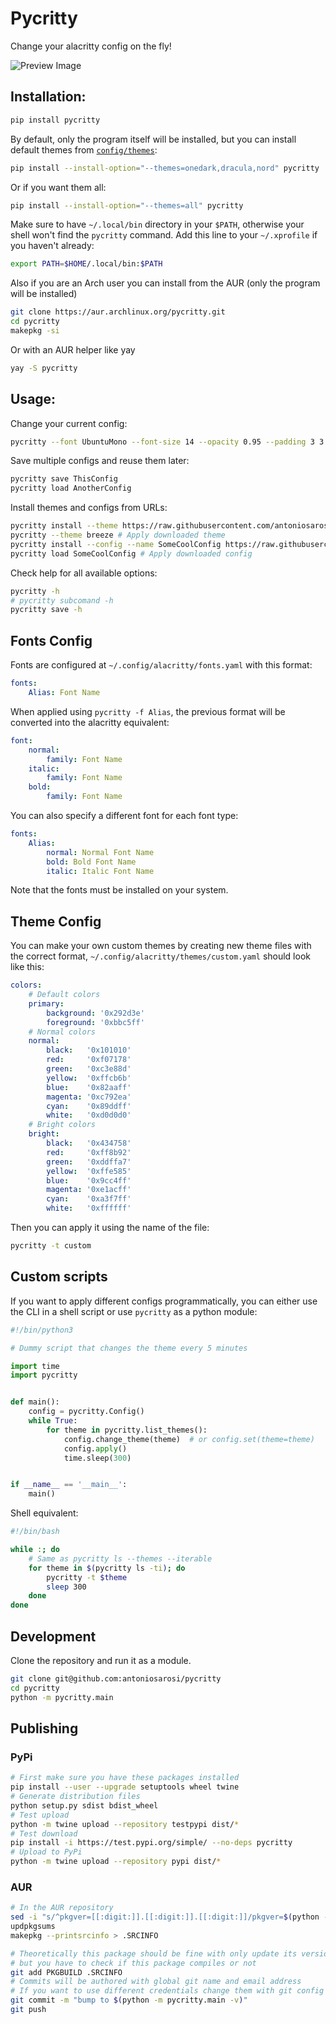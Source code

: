 # Pycritty

Change your alacritty config on the fly!

![Preview Image](https://raw.githubusercontent.com/antoniosarosi/pycritty/master/preview.png)

## Installation:

```bash
pip install pycritty
```

By default, only the program itself will be installed, but you can install
default themes from [```config/themes```](https://github.com/antoniosarosi/pycritty/tree/master/config):

```bash
pip install --install-option="--themes=onedark,dracula,nord" pycritty
```

Or if you want them all:
```bash
pip install --install-option="--themes=all" pycritty
```

Make sure to have ```~/.local/bin``` directory in your ```$PATH```, otherwise
your shell won't find the ```pycritty``` command. Add this line to your
```~/.xprofile``` if you haven't already:

```bash
export PATH=$HOME/.local/bin:$PATH
```

Also if you are an Arch user you can install from the AUR (only the program will be installed)
```bash
git clone https://aur.archlinux.org/pycritty.git
cd pycritty
makepkg -si
```
Or with an AUR helper like yay
```bash
yay -S pycritty
```

## Usage:

Change your current config:

```bash
pycritty --font UbuntuMono --font-size 14 --opacity 0.95 --padding 3 3
```

Save multiple configs and reuse them later:

```bash
pycritty save ThisConfig
pycritty load AnotherConfig
```

Install themes and configs from URLs:
```bash
pycritty install --theme https://raw.githubusercontent.com/antoniosarosi/pycritty/master/config/themes/breeze.yaml
pycritty --theme breeze # Apply downloaded theme
pycritty install --config --name SomeCoolConfig https://raw.githubusercontent.com/antoniosarosi/dotfiles/master/.config/alacritty/config.yaml
pycritty load SomeCoolConfig # Apply downloaded config
```

Check help for all available options:
```bash
pycritty -h
# pycritty subcomand -h
pycritty save -h
```

## Fonts Config

Fonts are configured at ```~/.config/alacritty/fonts.yaml``` with this format:
```yaml
fonts:
    Alias: Font Name
```

When applied using ```pycritty -f Alias```, the previous format will be
converted into the alacritty equivalent:

```yaml
font:
    normal:
        family: Font Name
    italic:
        family: Font Name
    bold:
        family: Font Name
```

You can also specify a different font for each font type:

```yaml
fonts:
    Alias:
        normal: Normal Font Name
        bold: Bold Font Name
        italic: Italic Font Name
```

Note that the fonts must be installed on your system.

## Theme Config

You can make your own custom themes by creating new theme files with the
correct format, ```~/.config/alacritty/themes/custom.yaml``` should look like
this:

```yaml
colors:
    # Default colors
    primary:
        background: '0x292d3e'
        foreground: '0xbbc5ff'
    # Normal colors
    normal:
        black:   '0x101010'
        red:     '0xf07178'
        green:   '0xc3e88d'
        yellow:  '0xffcb6b'
        blue:    '0x82aaff'
        magenta: '0xc792ea'
        cyan:    '0x89ddff'
        white:   '0xd0d0d0'
    # Bright colors
    bright:
        black:   '0x434758'
        red:     '0xff8b92'
        green:   '0xddffa7'
        yellow:  '0xffe585'
        blue:    '0x9cc4ff'
        magenta: '0xe1acff'
        cyan:    '0xa3f7ff'
        white:   '0xffffff'
```

Then you can apply it using the name of the file:

```bash
pycritty -t custom
```

## Custom scripts

If you want to apply different configs programmatically, you can either use
the CLI in a shell script or use ```pycritty``` as a python module:

```python
#!/bin/python3

# Dummy script that changes the theme every 5 minutes

import time
import pycritty


def main():
    config = pycritty.Config()
    while True:
        for theme in pycritty.list_themes():
            config.change_theme(theme)  # or config.set(theme=theme)
            config.apply()
            time.sleep(300)


if __name__ == '__main__':
    main()
```

Shell equivalent:

```bash
#!/bin/bash

while :; do
    # Same as pycritty ls --themes --iterable
    for theme in $(pycritty ls -ti); do
        pycritty -t $theme
        sleep 300
    done
done
```

## Development

Clone the repository and run it as a module.

```bash
git clone git@github.com:antoniosarosi/pycritty
cd pycritty
python -m pycritty.main
```

## Publishing

### PyPi

```bash
# First make sure you have these packages installed
pip install --user --upgrade setuptools wheel twine
# Generate distribution files
python setup.py sdist bdist_wheel
# Test upload
python -m twine upload --repository testpypi dist/*
# Test download
pip install -i https://test.pypi.org/simple/ --no-deps pycritty
# Upload to PyPi
python -m twine upload --repository pypi dist/*
```

### AUR
```bash
# In the AUR repository
sed -i "s/^pkgver=[[:digit:]].[[:digit:]].[[:digit:]]/pkgver=$(python -m pycritty.main -v)/" PKGBUILD
updpkgsums
makepkg --printsrcinfo > .SRCINFO

# Theoretically this package should be fine with only update its version and checksums
# but you have to check if this package compiles or not
git add PKGBUILD .SRCINFO
# Commits will be authored with global git name and email address
# If you want to use different credentials change them with git config
git commit -m "bump to $(python -m pycritty.main -v)"
git push
```
